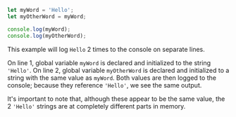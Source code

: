 ```js
let myWord = 'Hello';
let myOtherWord = myWord;

console.log(myWord);
console.log(myOtherWord);
```

This example will log `Hello` 2 times to the console on separate lines.

On line 1, global variable `myWord` is declared and initialized to the string `'Hello'`. On line 2, global variable `myOtherWord` is declared and initialized to a string with the same value as `myWord`. Both values are then logged to the console; because they reference `'Hello'`, we see the same output.

It's important to note that, although these appear to be the same value, the 2 `'Hello'` strings are at completely different parts in memory.